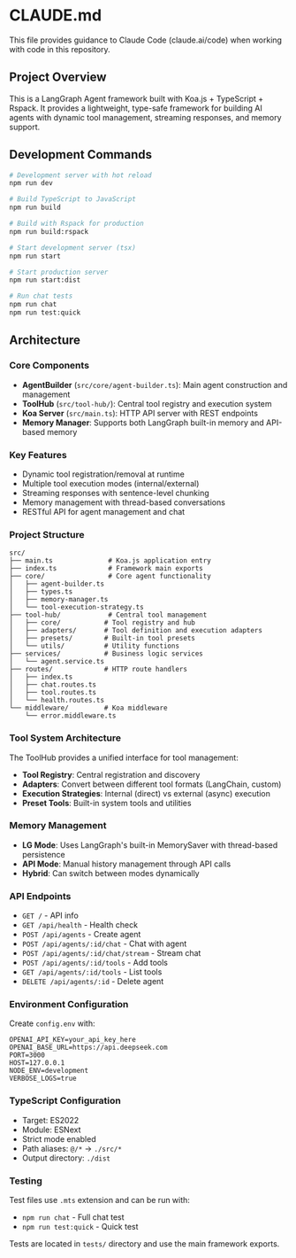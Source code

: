 # CLAUDE.md

This file provides guidance to Claude Code (claude.ai/code) when working with code in this repository.

## Project Overview

This is a LangGraph Agent framework built with Koa.js + TypeScript + Rspack. It provides a lightweight, type-safe framework for building AI agents with dynamic tool management, streaming responses, and memory support.

## Development Commands

```bash
# Development server with hot reload
npm run dev

# Build TypeScript to JavaScript
npm run build

# Build with Rspack for production
npm run build:rspack

# Start development server (tsx)
npm run start

# Start production server
npm run start:dist

# Run chat tests
npm run chat
npm run test:quick
```

## Architecture

### Core Components
- **AgentBuilder** (`src/core/agent-builder.ts`): Main agent construction and management
- **ToolHub** (`src/tool-hub/`): Central tool registry and execution system
- **Koa Server** (`src/main.ts`): HTTP API server with REST endpoints
- **Memory Manager**: Supports both LangGraph built-in memory and API-based memory

### Key Features
- Dynamic tool registration/removal at runtime
- Multiple tool execution modes (internal/external)
- Streaming responses with sentence-level chunking
- Memory management with thread-based conversations
- RESTful API for agent management and chat

### Project Structure
```
src/
├── main.ts              # Koa.js application entry
├── index.ts             # Framework main exports
├── core/                # Core agent functionality
│   ├── agent-builder.ts
│   ├── types.ts
│   ├── memory-manager.ts
│   └── tool-execution-strategy.ts
├── tool-hub/            # Central tool management
│   ├── core/           # Tool registry and hub
│   ├── adapters/       # Tool definition and execution adapters
│   ├── presets/        # Built-in tool presets
│   └── utils/          # Utility functions
├── services/           # Business logic services
│   └── agent.service.ts
├── routes/             # HTTP route handlers
│   ├── index.ts
│   ├── chat.routes.ts
│   ├── tool.routes.ts
│   └── health.routes.ts
└── middleware/         # Koa middleware
    └── error.middleware.ts
```

### Tool System Architecture

The ToolHub provides a unified interface for tool management:
- **Tool Registry**: Central registration and discovery
- **Adapters**: Convert between different tool formats (LangChain, custom)
- **Execution Strategies**: Internal (direct) vs external (async) execution
- **Preset Tools**: Built-in system tools and utilities

### Memory Management
- **LG Mode**: Uses LangGraph's built-in MemorySaver with thread-based persistence
- **API Mode**: Manual history management through API calls
- **Hybrid**: Can switch between modes dynamically

### API Endpoints
- `GET /` - API info
- `GET /api/health` - Health check
- `POST /api/agents` - Create agent
- `POST /api/agents/:id/chat` - Chat with agent
- `POST /api/agents/:id/chat/stream` - Stream chat
- `POST /api/agents/:id/tools` - Add tools
- `GET /api/agents/:id/tools` - List tools
- `DELETE /api/agents/:id` - Delete agent

### Environment Configuration
Create `config.env` with:
```env
OPENAI_API_KEY=your_api_key_here
OPENAI_BASE_URL=https://api.deepseek.com
PORT=3000
HOST=127.0.0.1
NODE_ENV=development
VERBOSE_LOGS=true
```

### TypeScript Configuration
- Target: ES2022
- Module: ESNext
- Strict mode enabled
- Path aliases: `@/*` -> `./src/*`
- Output directory: `./dist`

### Testing
Test files use `.mts` extension and can be run with:
- `npm run chat` - Full chat test
- `npm run test:quick` - Quick test

Tests are located in `tests/` directory and use the main framework exports.